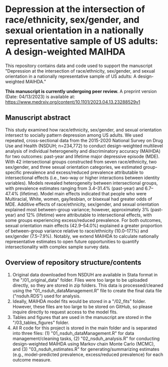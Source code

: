 # Depression at the intersection of race/ethnicity, sex/gender, and sexual orientation in a nationally representative sample of US adults: A design-weighted MAIHDA
This repository contains data and code used to support the manuscript "Depression at the intersection of race/ethnicity, sex/gender, and sexual orientation in a nationally representative sample of US adults: A design-weighted MAIHDA."

**This manuscript is currently undergoing peer review.** A preprint version (Date: 04/13/2023) is available at: https://www.medrxiv.org/content/10.1101/2023.04.13.23288529v1

## Manuscript abstract

This study examined how race/ethnicity, sex/gender, and sexual orientation intersect to socially pattern depression among US adults. We used repeated, cross-sectional data from the 2015-2020 National Survey on Drug Use and Health (NSDUH; n=234,772) to conduct design-weighted multilevel analysis of individual heterogeneity and discriminatory accuracy (MAIHDA) for two outcomes: past-year and lifetime major depressive episode (MDE). With 42 intersectional groups constructed from seven race/ethnicity, two sex/gender, and three sexual orientation categories, we estimated group-specific prevalence and excess/reduced prevalence attributable to intersectional effects (i.e., two-way or higher interactions between identity variables). Models revealed heterogeneity between intersectional groups, with prevalence estimates ranging from 3.4–31.4% (past-year) and 6.7–47.4% (lifetime). Model main effects indicated that people who were Multiracial, White, women, gay/lesbian, or bisexual had greater odds of MDE. Additive effects of race/ethnicity, sex/gender, and sexual orientation explained most between-group variance; however, approximately 3% (past-year) and 12% (lifetime) were attributable to intersectional effects, with some groups experiencing excess/reduced prevalence. For both outcomes, sexual orientation main effects (42.9–54.0%) explained a greater proportion of between-group variance relative to race/ethnicity (10.0–17.1%) and sex/gender (7.5–7.9%). Notably, we extend MAIHDA to calculate nationally representative estimates to open future opportunities to quantify intersectionality with complex sample survey data.

## Overview of repository structure/contents

1. Original data downloaded from NSDUH are available in Stata format in the "/01_original_data" folder. Files were too large to be uploaded directly, so they are stored in zip folders. This data is processed/cleaned using the "01_nsduh_dataManagement.R" file to create the final data file ("nsduh.RDS") used for analysis.
2. Ideally, MAIHDA model fits would be stored in a "/02_fits" folder. However, these files are too large to be stored on GitHub, so please inquire directly to request access to the model fits.
3. Tables and figures that are used in the manuscript are stored in the "/03_tables_figures" folder.
4. All R code for this project is stored in the main folder and is separated into three files: (1) "01_nsduh_dataManagement.R" for data management/cleaning tasks, (2) "02_nsduh_analysis.R" for conducting design-weighted MAIHDA using Markov chain Monte Carlo (MCMC), and (3) "03_nsduh_estimates.R" for generating/summarizing estimates (e.g., model-predicted prevalence, excess/reduced prevalence) for each outcome measure.
